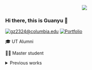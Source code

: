 <p align="center"><img src="profile-green-animate.svg"></p>

<!-- <img align="right" src="https://github-readme-stats.vercel.app/api?username=guanyu-zhang&count_private=true&show_icons=true&include_all_commits=true&theme=react&hide_border=true" alt="guanyu-readme-stats"> -->
<!-- <img align="right" src="https://github-readme-stats.vercel.app/api/top-langs/?username=guanyu-zhang&hide=jupyter%20notebook&layout=compact&card_width=446&theme=react&hide_border=true" alt="guanyu-top-langs"> -->

### Hi there, this is Guanyu 👋

[![gz2324@columbia.edu](https://img.shields.io/static/v1?style=flat&label=guanyu&logo=gmail&message=%20&color=9cf&logoColor=9cf)](mailto:gz2324@columbia.edu) [![Portfolio](https://img.shields.io/badge/Portfolio-blue?style=flat)](https://guanyu-zhang.github.io/)

🎓 UT Alumni

👨‍🎓 Master student 

<details>
  <summary>Previous works </summary>
  <ul>
    <li><a href="https://guanyu-zhang.github.io/audio_sensing_blog/">Audio Sensing</a></li>
    <li><a href="https://medium.com/@bbouslog/iwildcam-2020-trail-camera-animal-classification-2535a23cebae">Undergrad Term Project on iWildCam2020</a></li>
    <li><a href="https://github.com/guanyu-zhang/tweet_vid_downloader/blob/master/README.md">A script to download twitter videos</a></li>
  </ul>
</details>
